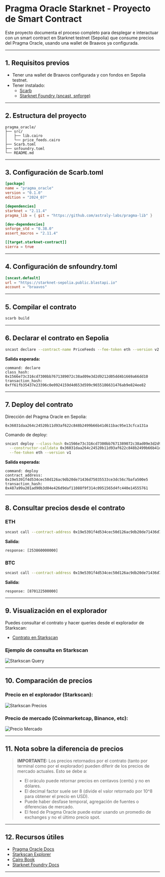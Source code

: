 # Pragma Oracle Starknet - Proyecto de Smart Contract

Este proyecto documenta el proceso completo para desplegar e interactuar con un smart contract en Starknet testnet (Sepolia) que consume precios del Pragma Oracle, usando una wallet de Braavos ya configurada.

---

## 1. Requisitos previos

- Tener una wallet de Braavos configurada y con fondos en Sepolia testnet.
- Tener instalado:
  - [Scarb](https://docs.swmansion.com/scarb/)
  - [Starknet Foundry (sncast, snforge)](https://foundry-rs.github.io/starknet-foundry/)

---

## 2. Estructura del proyecto

```
pragma_oracle/
├── src/
│   ├── lib.cairo
│   └── price_feeds.cairo
├── Scarb.toml
├── snfoundry.toml
└── README.md
```

---

## 3. Configuración de Scarb.toml

```toml
[package]
name = "pragma_oracle"
version = "0.1.0"
edition = "2024_07"

[dependencies]
starknet = "2.11.4"
pragma_lib = { git = "https://github.com/astraly-labs/pragma-lib" }

[dev-dependencies]
snforge_std = "0.38.0"
assert_macros = "2.11.4"

[[target.starknet-contract]]
sierra = true
```

---

## 4. Configuración de snfoundry.toml

```toml
[sncast.default]
url = "https://starknet-sepolia.public.blastapi.io"
account = "braavos"
```

---

## 5. Compilar el contrato

```sh
scarb build
```

---

## 6. Declarar el contrato en Sepolia

```sh
sncast declare --contract-name PriceFeeds --fee-token eth --version v2
```

**Salida esperada:**

```
command: declare
class_hash: 0x1566e73c316cd7300bb7671389072c38ad09e3d2d9212d05dd4b1669a66dd10
transaction_hash: 0xff61fb35437e23396c0e0924159d4d653d599c9655186631476ab9e824ee82
```

---

## 7. Deploy del contrato

Dirección del Pragma Oracle en Sepolia:

```
0x36031daa264c24520b11d93af622c848b2499b66b41d611bac95e13cfca131a
```

Comando de deploy:

```sh
sncast deploy --class-hash 0x1566e73c316cd7300bb7671389072c38ad09e3d2d9212d05dd4b1669a66dd10 \
  --constructor-calldata 0x36031daa264c24520b11d93af622c848b2499b66b41d611bac95e13cfca131a \
  --fee-token eth --version v1
```

**Salida esperada:**

```
command: deploy
contract_address: 0x19e5391f4d534cec50d126ac9db20de71436d75035533ce3dc56c7bafa500e5
transaction_hash: 0x487a99a201ad90b3d04e426d9daf11088f9f314c0951565d4fc440e14555761
```

---

## 8. Consultar precios desde el contrato

### ETH

```sh
sncast call --contract-address 0x19e5391f4d534cec50d126ac9db20de71436d75035533ce3dc56c7bafa500e5 --function get_eth_price
```

**Salida:**

```
response: [253860000000]
```

### BTC

```sh
sncast call --contract-address 0x19e5391f4d534cec50d126ac9db20de71436d75035533ce3dc56c7bafa500e5 --function get_btc_price
```

**Salida:**

```
response: [870122500000]
```

---

## 9. Visualización en el explorador

Puedes consultar el contrato y hacer queries desde el explorador de Starkscan:

- [Contrato en Starkscan](https://sepolia.starkscan.co/contract/0x19e5391f4d534cec50d126ac9db20de71436d75035533ce3dc56c7bafa500e5)

### Ejemplo de consulta en Starkscan

![Starkscan Query](../images/starkscan_query.png)

---

## 10. Comparación de precios

### Precio en el explorador (Starkscan):

![Starkscan Precios](../images/starkscan_prices.png)

### Precio de mercado (Coinmarketcap, Binance, etc):

![Precio Mercado](../images/market_prices.png)

---

## 11. Nota sobre la diferencia de precios

> **IMPORTANTE:**
> Los precios retornados por el contrato (tanto por terminal como por el explorador) pueden diferir de los precios de mercado actuales. Esto se debe a:
>
> - El oráculo puede retornar precios en centavos (cents) y no en dólares.
> - El decimal factor suele ser 8 (divide el valor retornado por 10^8 para obtener el precio en USD).
> - Puede haber desfase temporal, agregación de fuentes o diferencias de mercado.
> - El feed de Pragma Oracle puede estar usando un promedio de exchanges y no el último precio spot.

---

## 12. Recursos útiles

- [Pragma Oracle Docs](https://docs.pragma.build/starknet/quickstart)
- [Starkscan Explorer](https://sepolia.starkscan.co/)
- [Cairo Book](https://book.cairo-lang.org/)
- [Starknet Foundry Docs](https://foundry-rs.github.io/starknet-foundry/)

---
